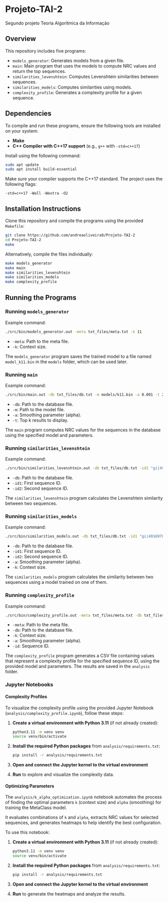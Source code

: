 # Projeto-TAI-2
Segundo projeto Teoria Algorítmica da Informação

## Overview
This repository includes five programs:
- `models_generator`: Generates models from a given file.
- `main`: Main program that uses the models to compute NRC values and return the top sequences.
- `similarities_levenshtein`: Computes Levenshtein similarities between sequences.
- `similarities_models`: Computes similarities using models.
- `complexity_profile`: Generates a complexity profile for a given sequence.

## Dependencies
To compile and run these programs, ensure the following tools are installed on your system:

- **Make**
- **C++ Compiler with C++17 support** (e.g., `g++` with `-std=c++17`)

Install using the following command:

```bash
sudo apt update
sudo apt install build-essential
```

Make sure your compiler supports the C++17 standard. The project uses the following flags:
  
```
-std=c++17 -Wall -Wextra -O2
```

## Installation Instructions
Clone this repository and compile the programs using the provided `Makefile`:

```bash
git clone https://github.com/andreaoliveira9/Projeto-TAI-2
cd Projeto-TAI-2
make
```

Alternatively, compile the files individually:

```bash
make models_generator
make main
make similarities_levenshtein
make similarities_models
make complexity_profile
```

## Running the Programs

### Running `models_generator`

Example command:

```bash
./src/bin/models_generator.out -meta txt_files/meta.txt -k 11
```

- `-meta`: Path to the meta file.
- `-k`: Context size.

The `models_generator` program saves the trained model to a file named `model_k11.bin` in the `models` folder, which can be used later.

### Running `main`

Example command:

```bash
./src/bin/main.out -db txt_files/db.txt -m models/k11.bin -a 0.001 -t 20
```

- `-db`: Path to the database file.
- `-m`: Path to the model file.
- `-a`: Smoothing parameter (alpha).
- `-t`: Top k results to display.

The `main` program computes NRC values for the sequences in the database using the specified model and parameters.

### Running `similarities_levenshtein`

Example command:

```bash
./src/bin/similarities_levenshtein.out -db txt_files/db.txt -id1 "gi|49169782|ref|NC_005831.2| Human Coronavirus NL63, complete genome" -id2 "NC_005831.2 Human Coronavirus NL63, complete genome"
```

- `-db`: Path to the database file.
- `-id1`: First sequence ID.
- `-id2`: Second sequence ID.

The `similarities_levenshtein` program calculates the Levenshtein similarity between two sequences.

### Running `similarities_models`

Example command:

```bash
./src/bin/similarities_models.out -db txt_files/db.txt -id1 "gi|49169782|ref|NC_005831.2| Human Coronavirus NL63, complete genome" -id2 "NC_005831.2 Human Coronavirus NL63, complete genome" -a 0.001 -k 11
```

- `-db`: Path to the database file.
- `-id1`: First sequence ID.
- `-id2`: Second sequence ID.
- `-a`: Smoothing parameter (alpha).
- `-k`: Context size.

The `similarities_models` program calculates the similarity between two sequences using a model trained on one of them.

### Running `complexity_profile`

Example command:

```bash
./src/bin/complexity_profile.out -meta txt_files/meta.txt -db txt_files/db.txt -k 11 -a 0.001 -id "NC_005831.2 Human Coronavirus NL63, complete genome"
```

- `-meta`: Path to the meta file.
- `-db`: Path to the database file.
- `-k`: Context size.
- `-a`: Smoothing parameter (alpha).
- `-id`: Sequence ID.

The `complexity_profile` program generates a CSV file containing values that represent a complexity profile for the specified sequence ID, using the provided model and parameters. The results are saved in the `analysis` folder.

### Jupyter Notebooks

#### Complexity Profiles

To visualize the complexity profile using the provided Jupyter Notebook (`analysis/complexity_profile.ipynb`), follow these steps:

1. **Create a virtual environment with Python 3.11** (if not already created):

    ```bash
    python3.11 -m venv venv
    source venv/bin/activate
    ```

2. **Install the required Python packages** from `analysis/requirements.txt`:

    ```bash
    pip install -r analysis/requirements.txt
    ```

3. **Open and connect the Jupyter kernel to the virtual environment**

4. **Run** to explore and visualize the complexity data.

#### Optimizing Parameters

The `analysis/k_alpha_optimization.ipynb` notebook automates the process of finding the optimal parameters `k` (context size) and `alpha` (smoothing) for training the MetaClass model.

It evaluates combinations of `k` and `alpha`, extracts NRC values for selected sequences, and generates heatmaps to help identify the best configuration.

To use this notebook:
1. **Create a virtual environment with Python 3.11** (if not already created):

    ```bash
    python3.11 -m venv venv
    source venv/bin/activate
    ```
2. **Install the required Python packages** from `analysis/requirements.txt`:

    ```bash
    pip install -r analysis/requirements.txt
    ```
3. **Open and connect the Jupyter kernel to the virtual environment**
4. **Run** to generate the heatmaps and analyze the results.